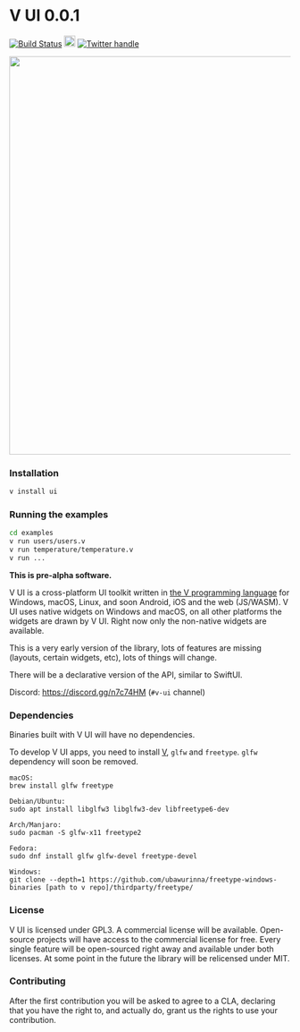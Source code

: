 # V UI 0.0.1

[![Build Status](https://github.com/vlang/ui/workflows/CI/badge.svg)](https://github.com/vlang/ui/commits/master)
<a href='https://patreon.com/vlang'><img src='https://img.shields.io/endpoint.svg?url=https%3A%2F%2Fshieldsio-patreon.herokuapp.com%2Fvlang%2Fpledges&style=for-the-badge' height='20'></a>
[![Twitter handle][]][Twitter badge]

<a href='https://github.com/vlang/ui/blob/master/examples/users.v'>
<img src='https://raw.githubusercontent.com/vlang/ui/c2f802a137b5171dade1d5fdc364cd92d34e3ca7/examples/users/screenshot.png' width=712>
</a>

### Installation
```bash
v install ui
```

### Running the examples
```bash
cd examples
v run users/users.v
v run temperature/temperature.v
v run ...
```

**This is pre-alpha software.**

V UI is a cross-platform UI toolkit written in [the V programming language](https://github.com/vlang/v)
for Windows, macOS, Linux, and soon Android, iOS and the web (JS/WASM). V UI
uses native widgets on Windows and macOS, on all other platforms the widgets
are drawn by V UI.  Right now only the non-native widgets are available.

This is a very early version of the library, lots of features are missing
(layouts, certain widgets, etc), lots of things will change.

There will be a declarative version of the API, similar to SwiftUI.

Discord: https://discord.gg/n7c74HM (`#v-ui` channel)


### Dependencies

Binaries built with V UI will have no dependencies.

To develop V UI apps, you need to install [V](https://github.com/vlang/v#installing-v-from-source),
`glfw` and `freetype`. `glfw` dependency will soon be removed.

```
macOS:
brew install glfw freetype

Debian/Ubuntu:
sudo apt install libglfw3 libglfw3-dev libfreetype6-dev

Arch/Manjaro:
sudo pacman -S glfw-x11 freetype2

Fedora:
sudo dnf install glfw glfw-devel freetype-devel

Windows:
git clone --depth=1 https://github.com/ubawurinna/freetype-windows-binaries [path to v repo]/thirdparty/freetype/
```

### License

V UI is licensed under GPL3. A commercial license will be available.
Open-source projects will have access to the commercial license for free. Every
single feature will be open-sourced right away and available under both
licenses. At some point in the future the library will be relicensed under MIT.

### Contributing

After the first contribution you will be asked to agree to a CLA, declaring that you have the right to, and actually do, grant us the rights to use your contribution. 


[Twitter handle]: https://img.shields.io/twitter/follow/v_language.svg?style=social&label=Follow
[Twitter badge]: https://twitter.com/v_language
